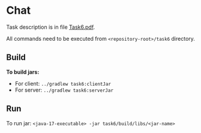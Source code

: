 # Chat  
Task description is in file [Task6.pdf](https://stash.korona.net/projects/FOCUSSTART/repos/2024_01_steshenko/browse/task6/Task6.pdf?at=refs%2Fheads%2Ftask6).  

All commands need to be executed from `<repository-root>/task6` directory.
## Build

**To build jars:**

- For client: `../gradlew task6:clientJar`  
- For server: `../gradlew task6:serverJar`
  
## Run  

To run jar: `<java-17-executable> -jar task6/build/libs/<jar-name>`
